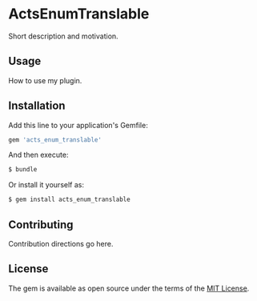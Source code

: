 # ActsEnumTranslable
Short description and motivation.

## Usage
How to use my plugin.

## Installation
Add this line to your application's Gemfile:

```ruby
gem 'acts_enum_translable'
```

And then execute:
```bash
$ bundle
```

Or install it yourself as:
```bash
$ gem install acts_enum_translable
```

## Contributing
Contribution directions go here.

## License
The gem is available as open source under the terms of the [MIT License](http://opensource.org/licenses/MIT).
